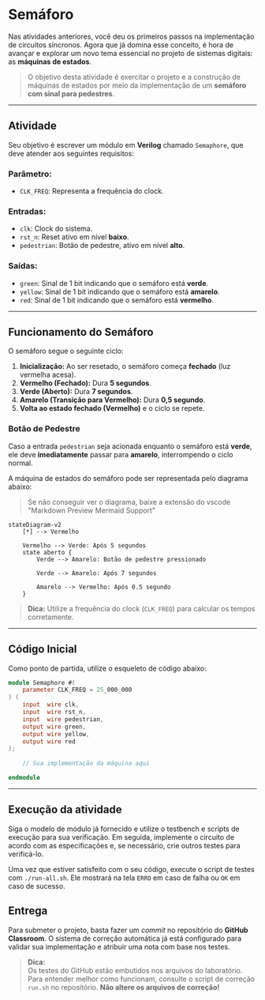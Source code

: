 # Semáforo  

Nas atividades anteriores, você deu os primeiros passos na implementação de circuitos síncronos. Agora que já domina esse conceito, é hora de avançar e explorar um novo tema essencial no projeto de sistemas digitais: as **máquinas de estados**.

> O objetivo desta atividade é exercitar o projeto e a construção de máquinas de estados por meio da implementação de um **semáforo com sinal para pedestres**.  

---

## Atividade  

Seu objetivo é escrever um módulo em **Verilog** chamado `Semaphore`, que deve atender aos seguintes requisitos:  

### **Parâmetro:**  
- `CLK_FREQ`: Representa a frequência do clock.  

### **Entradas:**  
- `clk`: Clock do sistema.  
- `rst_n`: Reset ativo em nível **baixo**.  
- `pedestrian`: Botão de pedestre, ativo em nível **alto**.  

### **Saídas:**  
- `green`: Sinal de 1 bit indicando que o semáforo está **verde**.  
- `yellow`: Sinal de 1 bit indicando que o semáforo está **amarelo**.  
- `red`: Sinal de 1 bit indicando que o semáforo está **vermelho**.  

---

## Funcionamento do Semáforo  

O semáforo segue o seguinte ciclo:  

1. **Inicialização:** Ao ser resetado, o semáforo começa **fechado** (luz vermelha acesa).  
2. **Vermelho (Fechado):** Dura **5 segundos**.  
3. **Verde (Aberto):** Dura **7 segundos**.  
4. **Amarelo (Transição para Vermelho):** Dura **0,5 segundo**.  
5. **Volta ao estado fechado (Vermelho)** e o ciclo se repete.  

### **Botão de Pedestre**  
Caso a entrada `pedestrian` seja acionada enquanto o semáforo está **verde**, ele deve **imediatamente** passar para **amarelo**, interrompendo o ciclo normal.  

A máquina de estados do semáforo pode ser representada pelo diagrama abaixo:  

> Se não conseguir ver o diagrama, baixe a extensão do vscode "Markdown Preview Mermaid Support"

```mermaid
stateDiagram-v2
    [*] --> Vermelho

    Vermelho --> Verde: Após 5 segundos
    state aberto {
        Verde --> Amarelo: Botão de pedestre pressionado

        Verde --> Amarelo: Após 7 segundos

        Amarelo --> Vermelho: Após 0.5 segundo
    }
```

> **Dica:** Utilize a frequência do clock (`CLK_FREQ`) para calcular os tempos corretamente.  

---

## Código Inicial  

Como ponto de partida, utilize o esqueleto de código abaixo:  

```verilog
module Semaphore #(
    parameter CLK_FREQ = 25_000_000
) (
    input  wire clk,
    input  wire rst_n,
    input  wire pedestrian,
    output wire green,
    output wire yellow,
    output wire red
);
    
    // Sua implementação da máquina aqui

endmodule
```

---

## Execução da atividade

Siga o modelo de módulo já fornecido e utilize o testbench e scripts de execução para sua verificação. Em seguida, implemente o circuito de acordo com as especificações e, se necessário, crie outros testes para verificá-lo.

Uma vez que estiver satisfeito com o seu código, execute o script de testes com `./run-all.sh`. Ele mostrará na tela `ERRO` em caso de falha ou `OK` em caso de sucesso.

## Entrega  

Para submeter o projeto, basta fazer um *commit* no repositório do **GitHub Classroom**. O sistema de correção automática já está configurado para validar sua implementação e atribuir uma nota com base nos testes.  

> **Dica:**  
Os testes do GitHub estão embutidos nos arquivos do laboratório. Para entender melhor como funcionam, consulte o script de correção `run.sh` no repositório. **Não altere os arquivos de correção!**  

